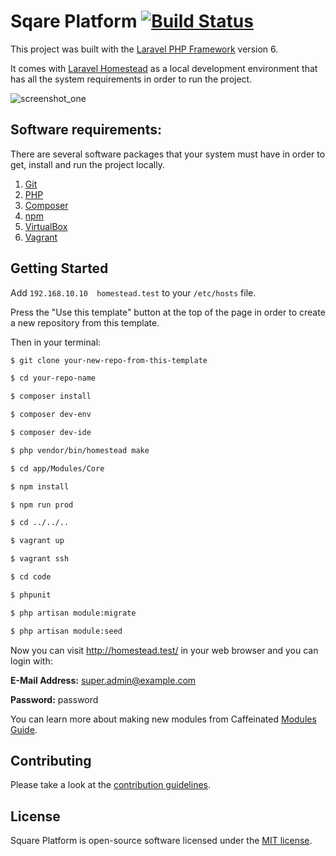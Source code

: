 # Sqare Platform [![Build Status](https://travis-ci.com/systeady/square-platform.svg?branch=master)](https://travis-ci.com/systeady/square-platform)

This project was built with the [Laravel PHP Framework](https://laravel.com/docs/6.x) version 6.

It comes with [Laravel Homestead](https://laravel.com/docs/6.x/homestead) as a local development environment that has all the system requirements in order to run the project.

![screenshot_one](https://user-images.githubusercontent.com/29707399/66476097-6b271800-ea9d-11e9-8a48-cc9e8c94ae58.png)

## Software requirements:

There are several software packages that your system must have in order to get, install and run the project locally.

1. [Git](https://git-scm.com/)
2. [PHP](http://php.net/)
3. [Composer](https://getcomposer.org/)
4. [npm](https://www.npmjs.com/)
5. [VirtualBox](https://www.virtualbox.org/)
6. [Vagrant](https://www.vagrantup.com/)

## Getting Started

Add `192.168.10.10  homestead.test` to your `/etc/hosts` file.

Press the "Use this template" button at the top of the page in order to create a new repository from this template.

Then in your terminal:

```sh
$ git clone your-new-repo-from-this-template

$ cd your-repo-name

$ composer install

$ composer dev-env

$ composer dev-ide

$ php vendor/bin/homestead make

$ cd app/Modules/Core

$ npm install

$ npm run prod

$ cd ../../..

$ vagrant up

$ vagrant ssh

$ cd code

$ phpunit

$ php artisan module:migrate

$ php artisan module:seed
```

Now you can visit http://homestead.test/ in your web browser and you can login with:

<strong>E-Mail Address:</strong> super.admin@example.com

<strong>Password:</strong> password

You can learn more about making new modules from Caffeinated [Modules Guide](https://caffeinatedpackages.com/guide/packages/modules.html).

## Contributing

Please take a look at the [contribution guidelines](contributing.md).

## License

Square Platform is open-source software licensed under the [MIT license](license.md).
